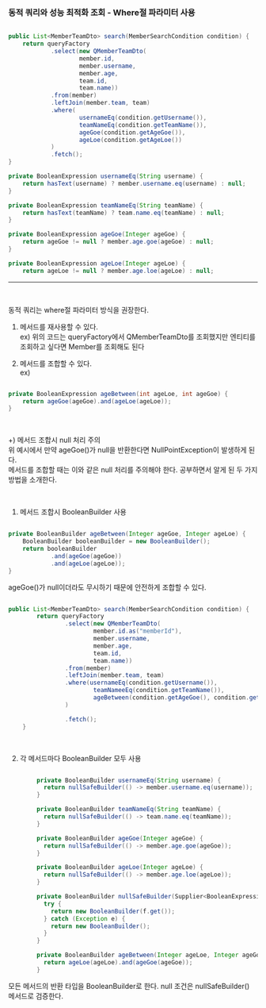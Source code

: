 ### 동적 쿼리와 성능 최적화 조회 - Where절 파라미터 사용

```java

public List<MemberTeamDto> search(MemberSearchCondition condition) {
    return queryFactory
            .select(new QMemberTeamDto(
                    member.id,
                    member.username,
                    member.age,
                    team.id,
                    team.name))
            .from(member)
            .leftJoin(member.team, team)
            .where(
                    usernameEq(condition.getUsername()),
                    teamNameEq(condition.getTeamName()),
                    ageGoe(condition.getAgeGoe()),
                    ageLoe(condition.getAgeLoe())
            )
            .fetch();
}

private BooleanExpression usernameEq(String username) {
    return hasText(username) ? member.username.eq(username) : null;
}

private BooleanExpression teamNameEq(String teamName) {
    return hasText(teamName) ? team.name.eq(teamName) : null;
}

private BooleanExpression ageGoe(Integer ageGoe) {
    return ageGoe != null ? member.age.goe(ageGoe) : null;
}

private BooleanExpression ageLoe(Integer ageLoe) {
    return ageLoe != null ? member.age.loe(ageLoe) : null;

```

--- 

<br/>

동적 쿼리는 where절 파라미터 방식을 권장한다.

1. 메서드를 재사용할 수 있다. <br/>
ex) 위의 코드는 queryFactory에서 QMemberTeamDto를 조회했지만 엔티티를 조회하고 싶다면 Member를 조회해도 된다

2. 메서드를 조합할 수 있다. <br/>
ex)

```java

private BooleanExpression ageBetween(int ageLoe, int ageGoe) {
    return ageGoe(ageGoe).and(ageLoe(ageLoe));
}

```

<br/>

+) 메서드 조합시 null 처리 주의 <br/>
위 예시에서 만약 ageGoe()가 null을 반환한다면 NullPointException이 발생하게 된다. <br/>
메서드를 조합할 때는 이와 같은 null 처리를 주의해야 한다. 공부하면서 알게 된 두 가지 방법을 소개한다.

<br/>

1. 메서드 조합시 BooleanBuilder 사용

```java

private BooleanBuilder ageBetween(Integer ageGoe, Integer ageLoe) {
    BooleanBuilder booleanBuilder = new BooleanBuilder();
    return booleanBuilder
            .and(ageGoe(ageGoe))
            .and(ageLoe(ageLoe));
}

```

ageGoe()가 null이더라도 무시하기 때문에 안전하게 조합할 수 있다.


```java

public List<MemberTeamDto> search(MemberSearchCondition condition) {
        return queryFactory
                .select(new QMemberTeamDto(
                        member.id.as("memberId"),
                        member.username,
                        member.age,
                        team.id,
                        team.name))
                .from(member)
                .leftJoin(member.team, team)
                .where(usernameEq(condition.getUsername()),
                        teamNameeEq(condition.getTeamName()),
                        ageBetween(condition.getAgeGoe(), condition.getAgeLoe()) // 위의 예시와 다르게 메서드를 재조합가능
                )

                .fetch();
    }

```

<br/>

2. 각 메서드마다 BooleanBuilder 모두 사용

```java

        private BooleanBuilder usernameEq(String username) {
          return nullSafeBuilder(() -> member.username.eq(username));
        }

        private BooleanBuilder teamNameEq(String teamName) {
          return nullSafeBuilder(() -> team.name.eq(teamName));
        }

        private BooleanBuilder ageGoe(Integer ageGoe) {
          return nullSafeBuilder(() -> member.age.goe(ageGoe));
        }

        private BooleanBuilder ageLoe(Integer ageLoe) {
          return nullSafeBuilder(() -> member.age.loe(ageLoe));
        }

        private BooleanBuilder nullSafeBuilder(Supplier<BooleanExpression> f) {
          try {
            return new BooleanBuilder(f.get());
          } catch (Exception e) {
            return new BooleanBuilder();
          }
        }

        private BooleanBuilder ageBetween(Integer ageLoe, Integer ageGoe) {
          return ageLoe(ageLoe).and(ageGoe(ageGoe));
        }

```

모든 메서드의 반환 타입을 BooleanBuilder로 한다. null 조건은 nullSafeBuilder() 메서드로 검증한다.

